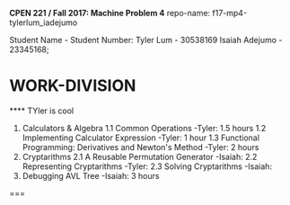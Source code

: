 **CPEN 221 / Fall 2017: Machine Problem 4**
repo-name: f17-mp4-tylerlum_iadejumo

Student Name - Student Number:
Tyler Lum - 30538169
Isaiah Adejumo - 23345168;

WORK-DIVISION
===

**** TYler is cool
1. Calculators & Algebra
	1.1 Common Operations
		-Tyler: 1.5 hours
	1.2 Implementing Calculator Expression
		-Tyler:	1 hour
	1.3 Functional Programming: Derivatives and Newton's Method 
		-Tyler:	2 hours
2. Cryptarithms
	2.1 A Reusable Permutation Generator
		-Isaiah: 
	2.2 Representing Cryptarithms
		-Tyler: 
	2.3 Solving Cryptarithms
		-Isaiah:
3. Debugging AVL Tree
		-Isaiah: 3 hours


===
